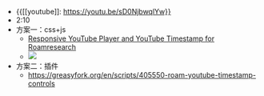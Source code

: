- {{[[youtube]]: https://youtu.be/sD0NjbwqlYw}}
- 2:10 
- 方案一：css+js
    - [Responsive YouTube Player and YouTube Timestamp for Roamresearch](https://gist.github.com/c3founder/0d47fe3f15f677a0a6f0e96b4868e46a)
    - ![](https://firebasestorage.googleapis.com/v0/b/firescript-577a2.appspot.com/o/imgs%2Fapp%2FRoamCN%2Fa0om1N_CXa.png?alt=media&token=82a113f2-b370-4aee-8cd1-98870ebf48bd)
- 方案二：插件
    - https://greasyfork.org/en/scripts/405550-roam-youtube-timestamp-controls
